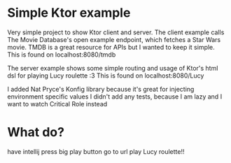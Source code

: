# Simple Ktor example

Very simple project to show Ktor client and server.
The client example calls The Movie Database's open example endpoint, which fetches a Star Wars movie. TMDB is a great resource for APIs but I wanted to keep it simple.
This is found on localhost:8080/tmdb

The server example shows some simple routing and usage of Ktor's html dsl for playing Lucy roulette :3 
This is found on localhost:8080/Lucy

I added Nat Pryce's Konfig library because it's great for injecting environment specific values
I didn't add any tests, because I am lazy and I want to watch Critical Role instead

# What do?
have intellij
press big play button
go to url 
play Lucy roulette!!
